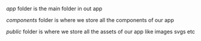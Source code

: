 *app* folder is the main folder in out app 



*components* folder is where we store all the components of our app

*public* folder is where we store all the assets of our app like images svgs etc


